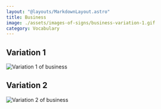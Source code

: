 ```yaml
---
layout: "@layouts/MarkdownLayout.astro"
title: Business
image: ./assets/images-of-signs/business-variation-1.gif
category: Vocabulary
---
```


## Variation 1

![Variation 1 of business](@signs/business-variation-1.gif)

## Variation 2

![Variation 2 of business](@signs/business-variation-2.gif)
